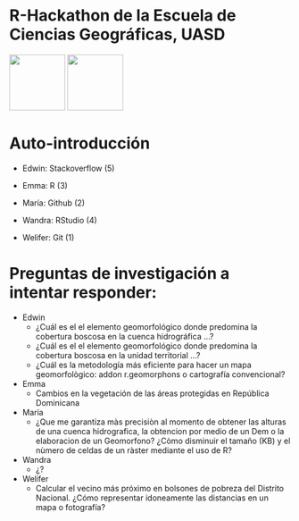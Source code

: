 # R-Hackathon de la Escuela de Ciencias Geográficas, UASD

<p float="left">
 <img src="https://www.r-project.org/logo/Rlogo.png" height="100" />
 <img src="https://upload.wikimedia.org/wikipedia/commons/thumb/a/ab/Escudo_UASD.jpg/800px-Escudo_UASD.jpg" height="100" />
</p>

# Auto-introducción

* Edwin: Stackoverflow (5)

* Emma: R (3)

* María: Github (2)

* Wandra: RStudio (4)

* Welifer: Git (1)


# Preguntas de investigación a intentar responder:

* Edwin
  * ¿Cuál es el el elemento geomorfológico donde predomina la cobertura boscosa en la cuenca hidrográfica ...?
  * ¿Cuál es el el elemento geomorfológico donde predomina la cobertura boscosa en la unidad territorial ...?
  * ¿Cuál es la metodología más eficiente para hacer un mapa geomorfològico: addon r.geomorphons o cartografía convencional?
* Emma
  * Cambios en la vegetación de las áreas protegidas en República Dominicana
* María
  * ¿Que me garantiza màs precisiòn al momento de obtener las alturas de una cuenca hidrografica, la obtencion por medio de un Dem o la elaboracion de un Geomorfono?
  ¿Còmo disminuir el tamaño (KB) y el nùmero de celdas de un ràster mediante el uso de R?
* Wandra
  * ¿?
* Welifer
  * Calcular el vecino más próximo en bolsones de pobreza del Distrito Nacional.
  ¿Cómo representar idoneamente las distancias en un mapa o fotografía?
